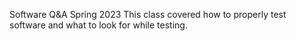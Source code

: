 Software Q&A
Spring 2023 This class covered how to properly test software and what to look for while testing.

